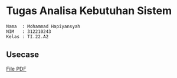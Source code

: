 # Tugas Analisa Kebutuhan Sistem

```
Nama  : Mohammad Hapiyansyah
NIM   : 312210243
Kelas : TI.22.A2
```

## Usecase

[File PDF](312210243_Usecase.pdf)
